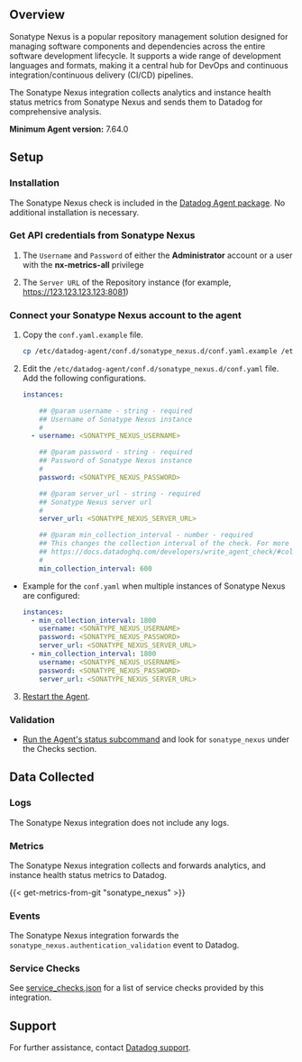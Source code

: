 ## Overview

Sonatype Nexus is a popular repository management solution designed for managing software components and dependencies across the entire software development lifecycle. It supports a wide range of development languages and formats, making it a central hub for DevOps and continuous integration/continuous delivery (CI/CD) pipelines.

The Sonatype Nexus integration collects analytics and instance health status metrics from Sonatype Nexus and sends them to Datadog for comprehensive analysis.

**Minimum Agent version:** 7.64.0

## Setup

### Installation

The Sonatype Nexus check is included in the [Datadog Agent package][1]. No additional installation is necessary.

### Get API credentials from Sonatype Nexus

1. The `Username` and `Password` of either the **Administrator** account or a user with the **nx-metrics-all** privilege

2. The `Server URL` of the Repository instance (for example, https://123.123.123.123:8081)

### Connect your Sonatype Nexus account to the agent

1. Copy the `conf.yaml.example` file.

   ```sh
   cp /etc/datadog-agent/conf.d/sonatype_nexus.d/conf.yaml.example /etc/datadog-agent/conf.d/sonatype_nexus.d/conf.yaml
   ```

2. Edit the `/etc/datadog-agent/conf.d/sonatype_nexus.d/conf.yaml` file. Add the following configurations.

    ```yaml
    instances:

        ## @param username - string - required
        ## Username of Sonatype Nexus instance
        #
      - username: <SONATYPE_NEXUS_USERNAME>

        ## @param password - string - required
        ## Password of Sonatype Nexus instance
        #
        password: <SONATYPE_NEXUS_PASSWORD>

        ## @param server_url - string - required
        ## Sonatype Nexus server url
        #
        server_url: <SONATYPE_NEXUS_SERVER_URL>

        ## @param min_collection_interval - number - required
        ## This changes the collection interval of the check. For more information, see:
        ## https://docs.datadoghq.com/developers/write_agent_check/#collection-interval
        #
        min_collection_interval: 600
    ```
* Example for the `conf.yaml` when multiple instances of Sonatype Nexus are configured:

    ```yaml
    instances:
      - min_collection_interval: 1800
        username: <SONATYPE_NEXUS_USERNAME>
        password: <SONATYPE_NEXUS_PASSWORD>
        server_url: <SONATYPE_NEXUS_SERVER_URL>
      - min_collection_interval: 1800
        username: <SONATYPE_NEXUS_USERNAME>
        password: <SONATYPE_NEXUS_PASSWORD>
        server_url: <SONATYPE_NEXUS_SERVER_URL>
    ```

3. [Restart the Agent][2].

### Validation

- [Run the Agent's status subcommand][3] and look for `sonatype_nexus` under the Checks section.

## Data Collected

### Logs
The Sonatype Nexus integration does not include any logs.

### Metrics

The Sonatype Nexus integration collects and forwards analytics, and instance health status metrics to Datadog.

{{< get-metrics-from-git "sonatype_nexus" >}}

### Events

The Sonatype Nexus integration forwards the `sonatype_nexus.authentication_validation` event to Datadog.

### Service Checks

See [service_checks.json][6] for a list of service checks provided by this integration.

## Support

For further assistance, contact [Datadog support][4].


[1]: /account/settings/agent/latest
[2]: https://docs.datadoghq.com/agent/guide/agent-commands/?tab=agentv6v7#start-stop-and-restart-the-agent
[3]: https://docs.datadoghq.com/agent/guide/agent-commands/#agent-status-and-information
[4]: https://docs.datadoghq.com/help/
[6]: https://github.com/DataDog/integrations-core/blob/master/sonatype_nexus/assets/service_checks.json
